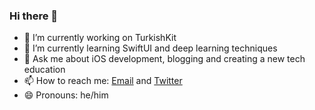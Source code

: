 ### Hi there 👋

- 🔭 I’m currently working on TurkishKit
- 🌱 I’m currently learning SwiftUI and deep learning techniques
- 💬 Ask me about iOS development, blogging and creating a new tech education
- 📫 How to reach me: [Email](mailto:canbalkya@gmail.com) and [Twitter](https://twitter.com/canbalkya)
- 😄 Pronouns: he/him

